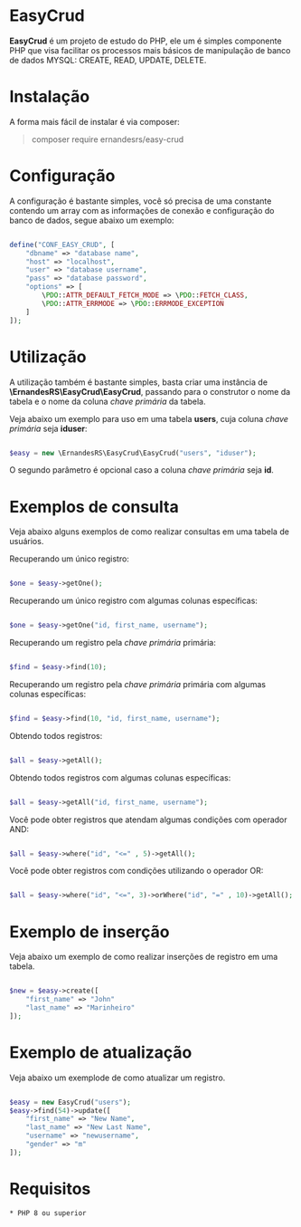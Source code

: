 # EasyCrud
<b>EasyCrud</b> é um projeto de estudo do PHP, ele um é simples componente PHP que visa facilitar os processos mais básicos de manipulação de banco de dados MYSQL: CREATE, READ, UPDATE, DELETE.

# Instalação
A forma mais fácil de instalar é via composer:

> composer require ernandesrs/easy-crud

# Configuração
A configuração é bastante simples, você só precisa de uma constante contendo um array com as informações de conexão e configuração do banco de dados, segue abaixo um exemplo:

```php

define("CONF_EASY_CRUD", [
    "dbname" => "database name",
    "host" => "localhost",
    "user" => "database username",
    "pass" => "database password",
    "options" => [
        \PDO::ATTR_DEFAULT_FETCH_MODE => \PDO::FETCH_CLASS,
        \PDO::ATTR_ERRMODE => \PDO::ERRMODE_EXCEPTION
    ]
]);

```

# Utilização
A utilização também é bastante simples, basta criar uma instância de <b>\ErnandesRS\EasyCrud\EasyCrud</b>, passando para o construtor o nome da tabela e o nome da coluna <i>chave primária</i> da tabela.

Veja abaixo um exemplo para uso em uma tabela <b>users</b>, cuja coluna <i>chave primária</i> seja <b>iduser</b>:

```php

$easy = new \ErnandesRS\EasyCrud\EasyCrud("users", "iduser");

```

O segundo parâmetro é opcional caso a coluna <i>chave primária</i> seja <b>id</b>.

# Exemplos de consulta
Veja abaixo alguns exemplos de como realizar consultas em uma tabela de usuários.

Recuperando um único registro:

```php

$one = $easy->getOne();

```

Recuperando um único registro com algumas colunas específicas:

```php

$one = $easy->getOne("id, first_name, username");

```

Recuperando um registro pela <i>chave primária</i> primária:

```php

$find = $easy->find(10);

```

Recuperando um registro pela <i>chave primária</i> primária com algumas colunas específicas:

```php

$find = $easy->find(10, "id, first_name, username");

```

Obtendo todos registros:

```php

$all = $easy->getAll();

```

Obtendo todos registros com algumas colunas específicas:

```php

$all = $easy->getAll("id, first_name, username");

```

Você pode obter registros que atendam algumas condições com operador AND:

```php

$all = $easy->where("id", "<=" , 5)->getAll();

```

Você pode obter registros com condições utilizando o operador OR:

```php

$all = $easy->where("id", "<=", 3)->orWhere("id", "=" , 10)->getAll();

```

# Exemplo de inserção
Veja abaixo um exemplo de como realizar inserções de registro em uma tabela.

```php

$new = $easy->create([
    "first_name" => "John"
    "last_name" => "Marinheiro"
]);

```

# Exemplo de atualização
Veja abaixo um exemplode de como atualizar um registro.

```php

$easy = new EasyCrud("users");
$easy->find(54)->update([
    "first_name" => "New Name",
    "last_name" => "New Last Name",
    "username" => "newusername",
    "gender" => "m"
]);

```

# Requisitos

    * PHP 8 ou superior